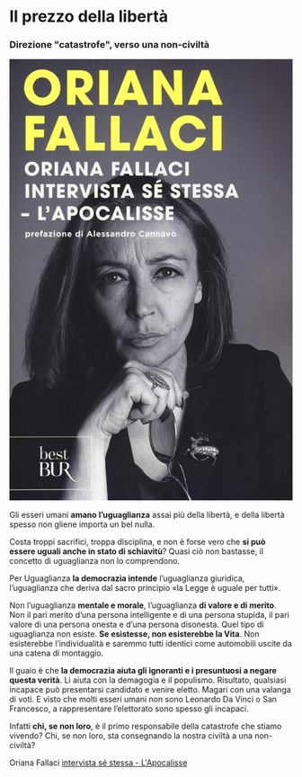 # Il prezzo della libertà

### Direzione "catastrofe", verso una non-civiltà

![copertina del libro Oriana intervista sé stessa - l'Apocalisse, di Oriana Fallaci](/img/apocalisse-fallaci.jpeg)

Gli esseri umani **amano l’uguaglianza** assai più della libertà, e della libertà spesso non gliene importa un bel nulla.

Costa troppi sacrifici, troppa disciplina, e non è forse vero che **si può essere uguali anche in stato di schiavitù**? Quasi ciò non bastasse, il concetto di uguaglianza non lo comprendono.

Per Uguaglianza **la democrazia intende** l’uguaglianza giuridica, l’uguaglianza che deriva dal sacro principio «la Legge è uguale per tutti».

Non l’uguaglianza **mentale e morale**, l’uguaglianza **di valore e di merito**. Non il pari merito d’una persona intelligente e di una persona stupida, il pari valore di una persona onesta e d’una persona disonesta. Quel tipo di uguaglianza non esiste. **Se esistesse, non esisterebbe la Vita**. Non esisterebbe l’individualità e saremmo tutti identici come automobili uscite da una catena di montaggio.

Il guaio è che **la democrazia aiuta gli ignoranti e i presuntuosi a negare questa verità**. Li aiuta con la demagogia e il populismo. Risultato, qualsiasi incapace può presentarsi candidato e venire eletto. Magari con una valanga di voti. E visto che molti esseri umani non sono Leonardo Da Vinci o San Francesco, a rappresentare l’elettorato sono spesso gli incapaci.

Infatti **chi, se non loro**, è il primo responsabile della catastrofe che stiamo vivendo? Chi, se non loro, sta consegnando la nostra civiltà a una non-civiltà?

Oriana Fallaci [intervista sé stessa - L'Apocalisse](https://amzn.to/3Qi4EZh)